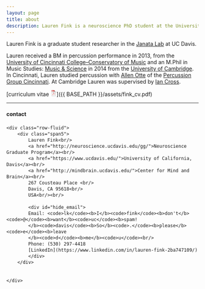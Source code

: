 ```yaml
---
layout: page
title: about
description: Lauren Fink is a neuroscience PhD student at the University of California, Davis.
---
```


Lauren Fink is a graduate student researcher in the [Janata Lab](https://atonal.ucdavis.edu/) at UC Davis. 


Lauren received a BM in percussion performance in 2013, from the [University of Cincinnati College&ndash;Conservatory of Music](https://ccm.uc.edu/) and an M.Phil in Music Studies: [Music & Science](http://cms.mus.cam.ac.uk/) in 2014 from the [University of Cambridge](https://www.cam.ac.uk/). In Cincinnati, Lauren studied percussion with [Allen Otte](https://ccm.uc.edu/about/directory.html?eid=otteac&thecomp=uceprof_0) of the [Percussion Group Cincinnati](http://www.pgcinfo.com/PGC.html). At Cambridge Lauren was supervised by [Ian Cross](http://www.mus.cam.ac.uk/directory/ian-cross). 


[curriculum vitae ![CV as pdf](icons16/pdf-icon.png)]({{ BASE_PATH }}/assets/fink_cv.pdf) 


---

<div class="container">
<h4><a name="contact"></a>contact</h4>

    <div class="row-fluid">
        <div class="span5">
            Lauren Fink<br/>
            <a href="http://neuroscience.ucdavis.edu/gg/">Neuroscience Graduate Program</a><br/>
            <a href="https://www.ucdavis.edu/">University of California, Davis</a><br/>
            <a href="http://mindbrain.ucdavis.edu/">Center for Mind and Brain</a><br/>
            267 Cousteau Place <br/>
            Davis, CA 95618<br/>
            USA<br/><br/>

            <div id="hide_email">
            Email: <code>lk</code><b>I</b><code>fink</code><b>don't</b><code>@</code><b>want</b><code>uc</code><b>spam!
            </b><code>davis</code><b>So</b><code>.</code><b>please</b><code>e</code><b>leave
            </b><code>d</code><b>me</b><code>u</code><br/>
            Phone: (530) 297-4418
            [LinkedIn](https://www.linkedin.com/in/lauren-fink-2ba747109/)
            </div>
        </div>

        
    </div>
</div>
